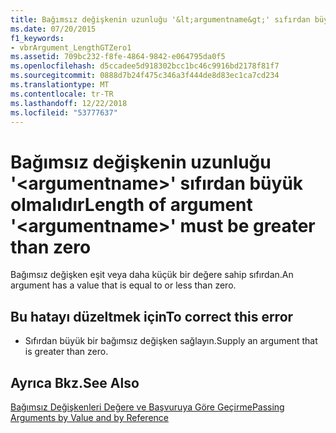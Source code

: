 ```yaml
---
title: Bağımsız değişkenin uzunluğu '&lt;argumentname&gt;' sıfırdan büyük olmalıdır
ms.date: 07/20/2015
f1_keywords:
- vbrArgument_LengthGTZero1
ms.assetid: 709bc232-f8fe-4864-9842-e064795da0f5
ms.openlocfilehash: d5ccadee5d918302bcc1bc46c9916bd2178f81f7
ms.sourcegitcommit: 0888d7b24f475c346a3f444de8d83ec1ca7cd234
ms.translationtype: MT
ms.contentlocale: tr-TR
ms.lasthandoff: 12/22/2018
ms.locfileid: "53777637"
---
```

# <a name="length-of-argument-ltargumentnamegt-must-be-greater-than-zero"></a><span data-ttu-id="dd20d-102">Bağımsız değişkenin uzunluğu '&lt;argumentname&gt;' sıfırdan büyük olmalıdır</span><span class="sxs-lookup"><span data-stu-id="dd20d-102">Length of argument '&lt;argumentname&gt;' must be greater than zero</span></span>
<span data-ttu-id="dd20d-103">Bağımsız değişken eşit veya daha küçük bir değere sahip sıfırdan.</span><span class="sxs-lookup"><span data-stu-id="dd20d-103">An argument has a value that is equal to or less than zero.</span></span>  
  
## <a name="to-correct-this-error"></a><span data-ttu-id="dd20d-104">Bu hatayı düzeltmek için</span><span class="sxs-lookup"><span data-stu-id="dd20d-104">To correct this error</span></span>  
  
-   <span data-ttu-id="dd20d-105">Sıfırdan büyük bir bağımsız değişken sağlayın.</span><span class="sxs-lookup"><span data-stu-id="dd20d-105">Supply an argument that is greater than zero.</span></span>  
  
## <a name="see-also"></a><span data-ttu-id="dd20d-106">Ayrıca Bkz.</span><span class="sxs-lookup"><span data-stu-id="dd20d-106">See Also</span></span>  
 [<span data-ttu-id="dd20d-107">Bağımsız Değişkenleri Değere ve Başvuruya Göre Geçirme</span><span class="sxs-lookup"><span data-stu-id="dd20d-107">Passing Arguments by Value and by Reference</span></span>](../../visual-basic/programming-guide/language-features/procedures/passing-arguments-by-value-and-by-reference.md)  

